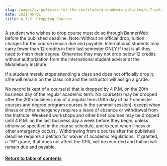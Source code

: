 ```yaml
---
slug: /pages/iv-policies-for-the-institute/a-academic-policies/a-7-policies-concerning-enrollment-and-payment-fees/a-7-f-dropping-courses
date: 2021-05-01
title: A.7.f. Dropping Courses
---
```

A student who wishes to drop course must do so through BannerWeb before the published deadline. Note: Without an official drop, tuition charges for the course remain due and payable. International students may carry fewer than 12 credits in their last semester ONLY if that is all they need to finish their degree. Otherwise they may not drop below 12 credits without authorization from the international student advisor at the Middlebury Institute.

If a student merely stops attending a class and does not officially drop it, s/he will remain on the class roll and the instructor will assign a grade.

No record is kept of a course(s) that is dropped by 4 P.M. on the 20th business day of the regular academic term. No course(s) may be dropped after the 20th business day of a regular term (10th day of half-semester courses and degree program courses in the summer session), except when illness or other emergency requires a leave of absence or withdrawal from the Institute. Weekend workshops and other brief courses may be dropped until 4 P.M. on the last business day a week before they begin, unless otherwise specified in the course schedule, and except when illness or other emergency occurs.  Withdrawing from a course after the published deadline requires a petition for waiver of academic regulations.  If granted, a “W” grade, that does not affect the GPA, will be recorded and tuition will remain due and payable.

#### [Return to table of contents](/pages/iv-policies-for-the-institute/a-academic-policies/a-7-policies-concerning-enrollment-and-payment-fees)